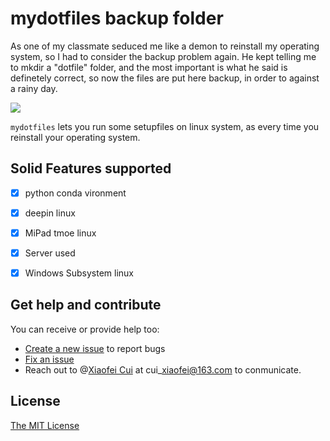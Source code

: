 # mydotfiles backup folder

As one of my classmate seduced me like a demon to reinstall my operating system, so I had to consider the backup problem again. He kept telling me to mkdir a "dotfile" folder, and the most important is what he said is definetely correct, so now the files are put here backup, in order to against a rainy day.

[![](https://img.shields.io/badge/github-cuixiaofei/mydotfiles.svg?style=flat-square)](https://github.com/cuixiaofei/mydotfiles)


`mydotfiles` lets you run some setupfiles on linux system, as every time you reinstall your operating system.


## Solid Features supported
- [x] python conda vironment
- [x] deepin linux
- [x] MiPad tmoe linux
- [x] Server used
- [x] Windows Subsystem linux


## Get help and contribute

You can receive or provide help too:

- [Create a new issue](https://github.com/cuixiaofei/mydotfiles/issues/new) to report bugs
- [Fix an issue](https://github.com/cuixiaofei/mydotfiles/issues)
- Reach out to @[Xiaofei Cui](https://github.com/cuixiaofei) at cui\_xiaofei@163.com to conmunicate.


## License

[The MIT License](https://github.com/cuixiaofei/mydotfiles/LICENSE.md)
